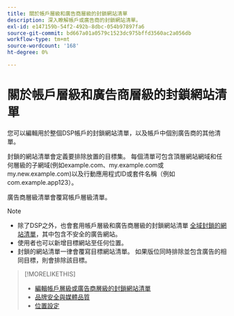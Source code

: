 ```yaml
---
title: 關於帳戶層級和廣告商層級的封鎖網站清單
description: 深入瞭解帳戶或廣告商的封鎖網站清單。
exl-id: e147159b-54f2-492b-8dbc-054b97897fa6
source-git-commit: bd667a01a0579c1523dc975bffd3560ac2a056db
workflow-type: tm+mt
source-wordcount: '168'
ht-degree: 0%

---
```


# 關於帳戶層級和廣告商層級的封鎖網站清單

您可以編輯用於整個DSP帳戶的封鎖網站清單，以及帳戶中個別廣告商的其他清單。

封鎖的網站清單會定義要排除放置的目標集。 每個清單可包含頂層網站網域和任何層級的子網域(例如example.com、my.example.com或my.new.example.com)以及行動應用程式ID或套件名稱（例如com.example.app123）。

廣告商層級清單會覆寫帳戶層級清單。

>[!NOTE]
>
>* 除了DSP之外，也會套用帳戶層級和廣告商層級的封鎖網站清單 [全域封鎖的網站清單](/help/dsp/introduction/features/brand-safety-media-quality.md#global-blocked-sites)，其中包含不安全的廣告網站。
>* 使用者也可以新增目標網站至任何位置。
>* 封鎖的網站清單一律會覆寫目標網站清單。 如果版位同時排除並包含廣告的相同目標，則會排除該目標。


>[!MORELIKETHIS]
>
>* [編輯帳戶層級或廣告商層級的封鎖網站清單](/help/dsp/admin/blocked-sites-list-edit.md)
>* [品牌安全與媒體品質](/help/dsp/introduction/features/brand-safety-media-quality.md)
>* [位置設定](/help/dsp/campaign-management/placements/placement-settings.md)

